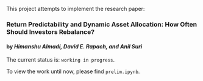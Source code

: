 
This project attempts to implement the research paper:
### Return Predictability and Dynamic Asset Allocation: How Often Should Investors Rebalance?
#### by _Himanshu Almadi, David E. Rapach, and Anil Suri_

The current status is: `working in progress`.

To view the work until now, please find `prelim.ipynb`.
